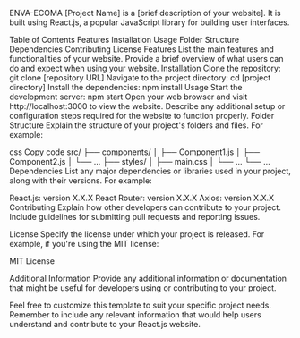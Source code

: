 ENVA-ECOMA
[Project Name] is a [brief description of your website]. It is built using React.js, a popular JavaScript library for building user interfaces.

Table of Contents
Features
Installation
Usage
Folder Structure
Dependencies
Contributing
License
Features
List the main features and functionalities of your website.
Provide a brief overview of what users can do and expect when using your website.
Installation
Clone the repository: git clone [repository URL]
Navigate to the project directory: cd [project directory]
Install the dependencies: npm install
Usage
Start the development server: npm start
Open your web browser and visit http://localhost:3000 to view the website.
Describe any additional setup or configuration steps required for the website to function properly.
Folder Structure
Explain the structure of your project's folders and files. For example:

css
Copy code
src/
├── components/
│   ├── Component1.js
│   ├── Component2.js
│   └── ...
├── styles/
│   ├── main.css
│   └── ...
└── ...
Dependencies
List any major dependencies or libraries used in your project, along with their versions. For example:

React.js: version X.X.X
React Router: version X.X.X
Axios: version X.X.X
Contributing
Explain how other developers can contribute to your project. Include guidelines for submitting pull requests and reporting issues.

License
Specify the license under which your project is released. For example, if you're using the MIT license:

MIT License

Additional Information
Provide any additional information or documentation that might be useful for developers using or contributing to your project.

Feel free to customize this template to suit your specific project needs. Remember to include any relevant information that would help users understand and contribute to your React.js website.

